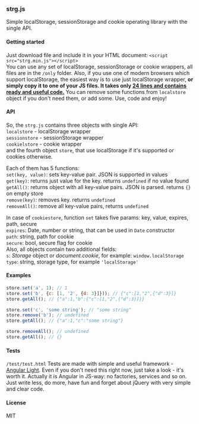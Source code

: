 ### strg.js
Simple localStorage, sessionStorage and cookie operating library with the single API.
#### Getting started
Just download file and include it in your HTML document: `<script src="strg.min.js"></script>`<br>
You can use any set of localStorage, sessionStorage or cookie wrappers, all files are in the `/only` folder.
Also, if you use one of modern browsers which support localStorage, the easiest way is to use just localStorage wrapper, **or simply copy it to one of your JS files. It takes only [24 lines and contains ready and useful code.](https://github.com/fend25/strg.js/blob/master/only/localstore.js)** You can remove some functions from `localstore` object if you don't need them, or add some. Use, code and enjoy!
#### API
So, the `strg.js` contains three objects with single API:<br>
`localstore` - localStorage wrapper<br>
`sessionstore` - sessionStorage wrapper<br>
`cookielstore` - cookie wrapper<br>
and the fourth object `store`, that use localStorage if it's supported or cookies otherwise.

Each of them has 5 functions:<br>
`set(key, value)`: sets key-value pair. JSON is supported in values<br>
`get(key)`: returns just value for the key. returns `undefined` if no value found<br>
`getAll()`: returns object with all key-value pairs. JSON is parsed. returns `{}` on empty store<br>
`remove(key)`: removes key. returns `undefined`<br>
`removeAll()`: remove all key-value pairs, returns `undefined`<br>

In case of `cookiestore`, function `set` takes five params: key, value, expires, path, secure<br>
`expires`: Date, number or string, that can be used in `Date` constructor<br>
`path`: string, path for cookie<br>
`secure`: bool, secure flag for cookie<br>
Also, all objects contain two additional fields:<br>
`s`: _Storage_ object or _document.cookie_, for example: `window.localStorage`<br>
`type`: string, storage type, for example `'localStorage'`
#### Examples
```javascript
store.set('a', 1); // 1
store.set('b', {c: [1, '2', {d: 3}]})); // {"c":[1,"2",{"d":3}]}
store.getAll(); // {"a":1,"b":{"c":[1,"2",{"d":3}]}}

store.set('c', 'some string'); // "some string"
store.remove('b'); // undefined
store.getAll(); // {"a":1,"c":"some string"}

store.removeAll(); // undefined
store.getAll(); // {}
```
#### Tests
`/test/test.html`
Tests are made with simple and useful framework - [Angular Light](http://angularlight.org/). Even if you don't need this right now, just take a look - it's worth it. Actually it is Angular in JS-way: no factories, services and so on. Just write less, do more, have fun and forget about jQuery with very simple and clear code.
#### License
MIT
